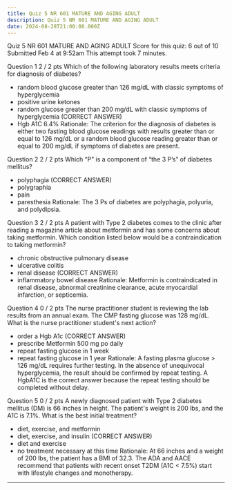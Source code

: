 ```yaml
---
title: Quiz 5 NR 601 MATURE AND AGING ADULT
description: Quiz 5 NR 601 MATURE AND AGING ADULT
date: 2024-08-28T21:00:00.000Z
---
```


Quiz 5 NR 601 MATURE AND AGING ADULT
Score for this quiz: 6 out of 10
Submitted Feb 4 at 9:52am
This attempt took 7 minutes.

Question 1
2 / 2 pts
Which of the following laboratory results meets criteria for diagnosis of diabetes?

* random blood glucose greater than 126 mg/dL with classic symptoms of hyperglycemia
* positive urine ketones
* random glucose greater than 200 mg/dL with classic symptoms of hyperglycemia (CORRECT ANSWER)
* Hgb A1C 6.4%
  Rationale: The criterion for the diagnosis of diabetes is either two fasting blood glucose readings with results greater than or equal to 126 mg/dL or a random blood glucose reading greater than or equal to 200 mg/dL if symptoms of diabetes are present.

Question 2
2 / 2 pts
Which “P” is a component of “the 3 P’s” of diabetes mellitus?

* polyphagia (CORRECT ANSWER)
* polygraphia
* pain
* paresthesia
  Rationale: The 3 Ps of diabetes are polyphagia, polyuria, and polydipsia.

Question 3
2 / 2 pts
A patient with Type 2 diabetes comes to the clinic after reading a magazine article about metformin and has some concerns about taking metformin. Which condition listed below would be a contraindication to taking metformin?

* chronic obstructive pulmonary disease
* ulcerative colitis
* renal disease (CORRECT ANSWER)
* inflammatory bowel disease
  Rationale: Metformin is contraindicated in renal disease, abnormal creatinine clearance, acute myocardial infarction, or septicemia.

Question 4
0 / 2 pts
The nurse practitioner student is reviewing the lab results from an annual exam. The CMP fasting glucose was 128 mg/dL. What is the nurse practitioner student's next action?

* order a Hgb A1c (CORRECT ANSWER)
* prescribe Metformin 500 mg po daily
* repeat fasting glucose in 1 week
* repeat fasting glucose in 1 year
  Rationale: A fasting plasma glucose > 126 mg/dL requires further testing. In the absence of unequivocal hyperglycemia, the result should be confirmed by repeat testing. A HgbA1C is the correct answer because the repeat testing should be completed without delay.

Question 5
0 / 2 pts
A newly diagnosed patient with Type 2 diabetes mellitus (DM) is 66 inches in height. The patient's weight is 200 lbs, and the A1C is 7.1%. What is the best initial treatment?

* diet, exercise, and metformin
* diet, exercise, and insulin (CORRECT ANSWER)
* diet and exercise
* no treatment necessary at this time
  Rationale: At 66 inches and a weight of 200 lbs, the patient has a BMI of 32.3. The ADA and AACE recommend that patients with recent onset T2DM (A1C \< 7.5%) start with lifestyle changes and monotherapy.

***
